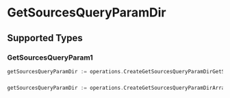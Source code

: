 # GetSourcesQueryParamDir


## Supported Types

### GetSourcesQueryParam1

```go
getSourcesQueryParamDir := operations.CreateGetSourcesQueryParamDirGetSourcesQueryParam1(operations.GetSourcesQueryParam1{/* values here */})
```

### 

```go
getSourcesQueryParamDir := operations.CreateGetSourcesQueryParamDirArrayOfgetSourcesQueryParamSources2([]operations.GetSourcesQueryParamSources2{/* values here */})
```

